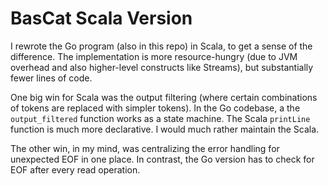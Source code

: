 # BasCat Scala Version

I rewrote the Go program (also in this repo) in Scala, to get a sense
of the difference.  The implementation is more resource-hungry (due to
JVM overhead and also higher-level constructs like Streams), but 
substantially fewer lines of code.

One big win for Scala was the output filtering (where certain 
combinations of tokens are replaced with simpler tokens).  In 
the Go codebase, a the `output_filtered` function works as a 
state machine.  The Scala `printLine` function is much more 
declarative.  I would much rather maintain the Scala.

The other win, in my mind, was centralizing the error handling
for unexpected EOF in one place.  In contrast, the Go version
has to check for EOF after every read operation.

